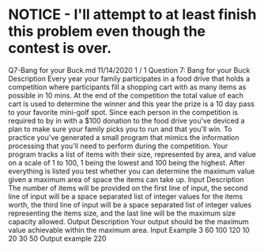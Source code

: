 # NOTICE - I'll attempt to at least finish this problem even though the contest is over.

Q7-Bang for your Buck.md 11/14/2020
1 / 1
Question 7: Bang for your Buck
Description
Every year your family participates in a food drive that holds a competition where participants fill a shopping
cart with as many items as possible in 10 mins. At the end of the competition the total value of each cart is
used to determine the winner and this year the prize is a 10 day pass to your favorite mini-golf spot. Since
each person in the competition is required to by in with a $100 donation to the food drive you've deviced a
plan to make sure your family picks you to run and that you'll win.
To practice you've generated a small program that mimics the information processing that you'll need to
perform during the competition. Your program tracks a list of items with their size, represented by area, and
value on a scale of 1 to 100, 1 being the lowest and 100 being the highest. After everything is listed you test
whether you can determine the maximum value given a maximum area of space the items can take up.
Input Description
The number of items will be provided on the first line of input, the second line of input will be a space
separated list of integer values for the items worth, the third line of input will be a space separated list of
integer values representing the items size, and the last line will be the maximum size capacity allowed.
Output Description
Your output should be the maximum value achievable within the maximum area.
Input Example
3
60 100 120
10 20 30
50
Output example
220
